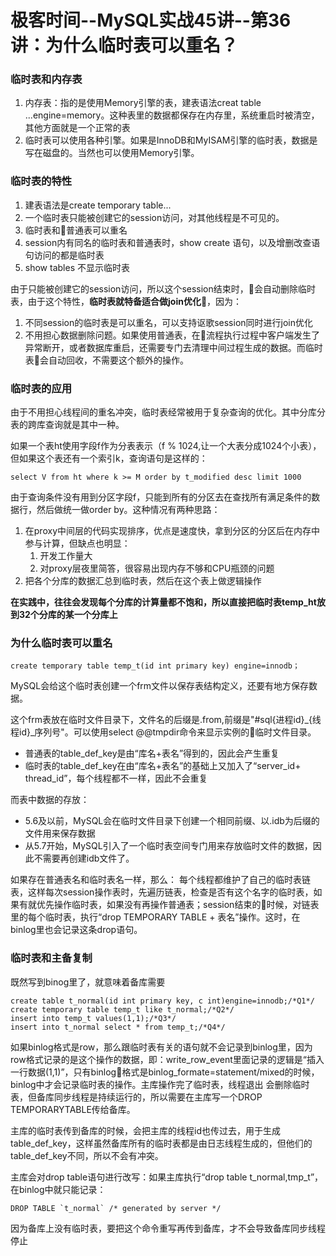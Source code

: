 # 极客时间--MySQL实战45讲--第36讲：为什么临时表可以重名？

### 临时表和内存表
1. 内存表：指的是使用Memory引擎的表，建表语法creat table ...engine=memory。这种表里的数据都保存在内存里，系统重启时被清空，其他方面就是一个正常的表
2. 临时表可以使用各种引擎。如果是InnoDB和MyISAM引擎的临时表，数据是写在磁盘的。当然也可以使用Memory引擎。


### 临时表的特性
1. 建表语法是create temporary table...
2. 一个临时表只能被创建它的session访问，对其他线程是不可见的。
3. 临时表和普通表可以重名
4. session内有同名的临时表和普通表时，show create 语句，以及增删改查语句访问的都是临时表
5. show tables 不显示临时表

由于只能被创建它的session访问，所以这个session结束时，会自动删除临时表，由于这个特性，**临时表就特备适合做join优化**，因为：

1. 不同session的临时表是可以重名，可以支持讴歌session同时进行join优化
2. 不用担心数据删除问题。如果使用普通表，在流程执行过程中客户端发生了异常断开，或者数据库重启，还需要专门去清理中间过程生成的数据。而临时表会自动回收，不需要这个额外的操作。

### 临时表的应用

由于不用担心线程间的重名冲突，临时表经常被用于复杂查询的优化。其中分库分表的跨库查询就是其中一种。

如果一个表ht使用字段f作为分表表示（f % 1024,让一个大表分成1024个小表），但如果这个表还有一个索引k，查询语句是这样的：

    select V from ht where k >= M order by t_modified desc limit 1000

由于查询条件没有用到分区字段f，只能到所有的分区去在查找所有满足条件的数据行，然后做统一做order by。这种情况有两种思路：

1. 在proxy中间层的代码实现排序，优点是速度快，拿到分区的分区后在内存中参与计算，但缺点也明显：
    1. 开发工作量大
    2. 对proxy层夜里简答，很容易出现内存不够和CPU瓶颈的问题
2. 把各个分库的数据汇总到临时表，然后在这个表上做逻辑操作

**在实践中，往往会发现每个分库的计算量都不饱和，所以直接把临时表temp_ht放到32个分库的某一个分库上**

### 为什么临时表可以重名

    create temporary table temp_t(id int primary key) engine=innodb；
MySQL会给这个临时表创建一个frm文件以保存表结构定义，还要有地方保存数据。

这个frm表放在临时文件目录下，文件名的后缀是.from,前缀是"#sql{进程id}_{线程id}_序列号"。可以使用select @@tmpdir命令来显示实例的临时文件目录。
* 普通表的table_def_key是由“库名+表名”得到的，因此会产生重复
* 临时表的table_def_key在由“库名+表名”的基础上又加入了“server_id+ thread_id”，每个线程都不一样，因此不会重复

而表中数据的存放：
* 5.6及以前，MySQL会在临时文件目录下创建一个相同前缀、以.idb为后缀的文件用来保存数据
* 从5.7开始，MySQL引入了一个临时表空间专门用来存放临时文件的数据，因此不需要再创建idb文件了。

如果存在普通表名和临时表名一样，那么：
每个线程都维护了自己的临时表链表，这样每次session操作表时，先遍历链表，检查是否有这个名字的临时表，如果有就优先操作临时表，如果没有再操作普通表；session结束的时候，对链表里的每个临时表，执行“drop TEMPORARY TABLE + 表名”操作。这时，在binlog里也会记录这条drop语句。

### 临时表和主备复制
既然写到binog里了，就意味着备库需要

    create table t_normal(id int primary key, c int)engine=innodb;/*Q1*/
    create temporary table temp_t like t_normal;/*Q2*/
    insert into temp_t values(1,1);/*Q3*/
    insert into t_normal select * from temp_t;/*Q4*/
如果binlog格式是row，那么跟临时表有关的语句就不会记录到binlog里，因为row格式记录的是这个操作的数据，即：write_row_event里面记录的逻辑是“插入一行数据(1,1)”，只有binlog格式是binlog_formate=statement/mixed的时候，binlog中才会记录临时表的操作。主库操作完了临时表，线程退出 会删除临时表，但备库同步线程是持续运行的，所以需要在主库写一个DROP TEMPORARYTABLE传给备库。

主库的临时表传到备库的时候，会把主库的线程id也传过去，用于生成table_def_key，这样虽然备库所有的临时表都是由日志线程生成的，但他们的table_def_key不同，所以不会有冲突。

主库会对drop table语句进行改写：如果主库执行“drop table t_normal,tmp_t”，在binlog中就只能记录：

    DROP TABLE `t_normal` /* generated by server */
因为备库上没有临时表，要把这个命令重写再传到备库，才不会导致备库同步线程停止
